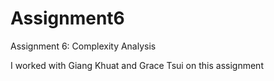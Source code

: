 # Assignment6
Assignment 6: Complexity Analysis

I worked with Giang Khuat and Grace Tsui on this assignment
